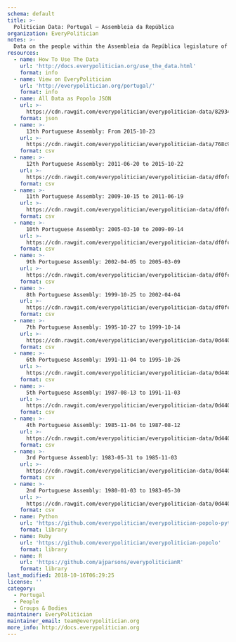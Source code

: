 ```yaml
---
schema: default
title: >-
  Politician Data: Portugal — Assembleia da República
organization: EveryPolitician
notes: >-
  Data on the people within the Assembleia da República legislature of Portugal.
resources:
  - name: How To Use The Data
    url: 'http://docs.everypolitician.org/use_the_data.html'
    format: info
  - name: View on EveryPolitician
    url: 'http://everypolitician.org/portugal/'
    format: info
  - name: All Data as Popolo JSON
    url: >-
      https://cdn.rawgit.com/everypolitician/everypolitician-data/829348dd5103240c104598deb277ee3c5c6c035a/data/Portugal/Assembly/ep-popolo-v1.0.json
    format: json
  - name: >-
      13th Portuguese Assembly: From 2015-10-23
    url: >-
      https://cdn.rawgit.com/everypolitician/everypolitician-data/768c9f18ebe558b71f9c1734faeff72c804f4c15/data/Portugal/Assembly/term-13.csv
    format: csv
  - name: >-
      12th Portuguese Assembly: 2011-06-20 to 2015-10-22
    url: >-
      https://cdn.rawgit.com/everypolitician/everypolitician-data/df0fcae064d9f22b7bca43a2f783bf132ed6e663/data/Portugal/Assembly/term-12.csv
    format: csv
  - name: >-
      11th Portuguese Assembly: 2009-10-15 to 2011-06-19
    url: >-
      https://cdn.rawgit.com/everypolitician/everypolitician-data/df0fcae064d9f22b7bca43a2f783bf132ed6e663/data/Portugal/Assembly/term-11.csv
    format: csv
  - name: >-
      10th Portuguese Assembly: 2005-03-10 to 2009-09-14
    url: >-
      https://cdn.rawgit.com/everypolitician/everypolitician-data/df0fcae064d9f22b7bca43a2f783bf132ed6e663/data/Portugal/Assembly/term-10.csv
    format: csv
  - name: >-
      9th Portuguese Assembly: 2002-04-05 to 2005-03-09
    url: >-
      https://cdn.rawgit.com/everypolitician/everypolitician-data/df0fcae064d9f22b7bca43a2f783bf132ed6e663/data/Portugal/Assembly/term-9.csv
    format: csv
  - name: >-
      8th Portuguese Assembly: 1999-10-25 to 2002-04-04
    url: >-
      https://cdn.rawgit.com/everypolitician/everypolitician-data/df0fcae064d9f22b7bca43a2f783bf132ed6e663/data/Portugal/Assembly/term-8.csv
    format: csv
  - name: >-
      7th Portuguese Assembly: 1995-10-27 to 1999-10-14
    url: >-
      https://cdn.rawgit.com/everypolitician/everypolitician-data/0d4406e071dbf936904759f90a39614a8302ce22/data/Portugal/Assembly/term-7.csv
    format: csv
  - name: >-
      6th Portuguese Assembly: 1991-11-04 to 1995-10-26
    url: >-
      https://cdn.rawgit.com/everypolitician/everypolitician-data/0d4406e071dbf936904759f90a39614a8302ce22/data/Portugal/Assembly/term-6.csv
    format: csv
  - name: >-
      5th Portuguese Assembly: 1987-08-13 to 1991-11-03
    url: >-
      https://cdn.rawgit.com/everypolitician/everypolitician-data/0d4406e071dbf936904759f90a39614a8302ce22/data/Portugal/Assembly/term-5.csv
    format: csv
  - name: >-
      4th Portuguese Assembly: 1985-11-04 to 1987-08-12
    url: >-
      https://cdn.rawgit.com/everypolitician/everypolitician-data/0d4406e071dbf936904759f90a39614a8302ce22/data/Portugal/Assembly/term-4.csv
    format: csv
  - name: >-
      3rd Portguese Assembly: 1983-05-31 to 1985-11-03
    url: >-
      https://cdn.rawgit.com/everypolitician/everypolitician-data/0d4406e071dbf936904759f90a39614a8302ce22/data/Portugal/Assembly/term-3.csv
    format: csv
  - name: >-
      2nd Portuguese Assembly: 1980-01-03 to 1983-05-30
    url: >-
      https://cdn.rawgit.com/everypolitician/everypolitician-data/0d4406e071dbf936904759f90a39614a8302ce22/data/Portugal/Assembly/term-2.csv
    format: csv
  - name: Python
    url: 'https://github.com/everypolitician/everypolitician-popolo-python'
    format: library
  - name: Ruby
    url: 'https://github.com/everypolitician/everypolitician-popolo'
    format: library
  - name: R
    url: 'https://github.com/ajparsons/everypoliticianR'
    format: library
last_modified: 2018-10-16T06:29:25
license: ''
category:
  - Portugal
  - People
  - Groups & Bodies
maintainer: EveryPolitician
maintainer_email: team@everypolitician.org
more_info: http://docs.everypolitician.org
---
```

